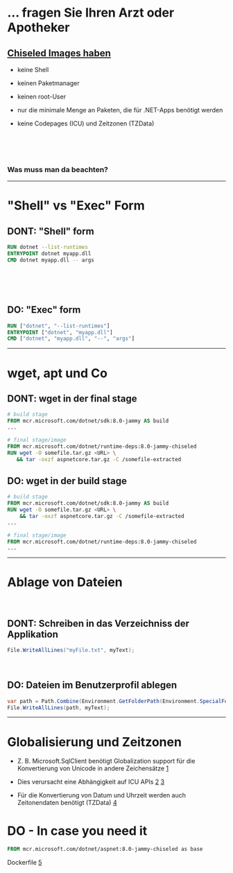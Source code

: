 # ... fragen Sie Ihren Arzt oder Apotheker

## [Chiseled Images haben](https://github.com/dotnet/dotnet-docker/blob/main/documentation/ubuntu-chiseled.md)

- keine Shell

- keinen Paketmanager

- keinen root-User

- nur die minimale Menge an Paketen, die für .NET-Apps benötigt werden

- keine Codepages (ICU) und Zeitzonen (TZData)

<br/>
<br/>
<br/>

### Was muss man da beachten?

---

# "Shell" vs "Exec" Form


## DONT: "Shell" form

```dockerfile
RUN dotnet --list-runtimes
ENTRYPOINT dotnet myapp.dll
CMD dotnet myapp.dll -- args
```

<br/>
<br/>
<br/>

<v-click>

## DO: "Exec" form
    
```dockerfile
RUN ["dotnet", "--list-runtimes"]
ENTRYPOINT ["dotnet", "myapp.dll"]
CMD ["dotnet", "myapp.dll", "--", "args"]
```

</v-click>

---

# wget, apt und Co
## DONT: wget in der final stage
```dockerfile {5-8}
# build stage
FROM mcr.microsoft.com/dotnet/sdk:8.0-jammy AS build
...

# final stage/image
FROM mcr.microsoft.com/dotnet/runtime-deps:8.0-jammy-chiseled
RUN wget -O somefile.tar.gz <URL> \
   && tar -oxzf aspnetcore.tar.gz -C /somefile-extracted
```

<v-click>

## DO: wget in der build stage 

```dockerfile {1-4}
# build stage
FROM mcr.microsoft.com/dotnet/sdk:8.0-jammy AS build
RUN wget -O somefile.tar.gz <URL> \
    && tar -oxzf aspnetcore.tar.gz -C /somefile-extracted
...

# final stage/image
FROM mcr.microsoft.com/dotnet/runtime-deps:8.0-jammy-chiseled
...
```

</v-click>

---

# Ablage von Dateien

<br/>

## DONT: Schreiben in das Verzeichniss der Applikation

```csharp
File.WriteAllLines("myFile.txt", myText);
```

<br/>

<v-click>

## DO: Dateien im Benutzerprofil ablegen
```csharp
var path = Path.Combine(Environment.GetFolderPath(Environment.SpecialFolder.UserProfile), "myFile.txt");
File.WriteAllLines(path, myText);
```

</v-click>

---


# Globalisierung und Zeitzonen

- Z. B. Microsoft.SqlClient benötigt Globalization support für die Konvertierung von Unicode in andere Zeichensätze [1](https://github.com/dotnet/dotnet-docker/issues/5014)

- Dies verursacht eine Abhängigkeit auf ICU APIs [2](https://learn.microsoft.com/en-us/windows/win32/intl/international-components-for-unicode--icu-) [3](https://icu.unicode.org/)

- Für die Konvertierung von Datum und Uhrzeit werden auch Zeitonendaten benötigt (TZData) [4](https://www.iana.org/time-zones)

<v-click>

# DO - In case you need it

```dockerfile
FROM mcr.microsoft.com/dotnet/aspnet:8.0-jammy-chiseled as base
```

Dockerfile [5](https://github.com/dotnet/dotnet-docker/blob/da5a045dc5dc64d18c8177fadb493da1c86982dc/src/runtime-deps/8.0/jammy-chiseled-extra/amd64/Dockerfile#L27-L39)

</v-click>
